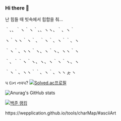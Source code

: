 ### Hi there 👋


난 힘들 때 빗속에서 힙합을 춰...

｀、、｀ヽ｀ヽ｀、、ヽヽ、｀、ヽ｀

ヽ｀ヽヽ｀ヽ｀、｀ヽ｀、ヽ｀｀、ヽ

｀ヽ｀、ヽヽ｀ヽ、ヽ｀ヽ、ヽヽ｀ヽ

｀、｀｀ヽ｀ヽ、ヽ、ヽ｀ヽ｀ヽ、ヽ

｀ヽ｀、ヽヽ｀｀、ヽ｀、ヽヽ ዽ ヽ


પ દાન નવપ?   [![Solved.ac프로필](http://mazassumnida.wtf/api/mini/generate_badge?boj=jinwoo02)](https://solved.ac/losecow)

![Anurag's GitHub stats](https://github-readme-stats.vercel.app/api?username=Losecow&show_icons=true&theme=radical)

[![백준 랭킹](http://mazassumnida.wtf/api/v2/generate_badge?boj=jinwoo02)](https://www.acmicpc.net/user/jinwoo02)   


<!--
Here are some ideas to get you started:

- 🔭 I’m currently working on ...
- 🌱 I’m currently learning ...
- 👯 I’m looking to collaborate on ...
- 🤔 I’m looking for help with ...
- 💬 Ask me about ...
- 📫 How to reach me: ...
- 😄 Pronouns: ...
- ⚡ Fun fact: ...

--!>

https://wepplication.github.io/tools/charMap/#asciiArt
